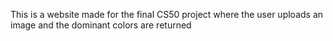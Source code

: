 This is a website made for the final CS50 project
where the user uploads an image and the dominant colors
are returned
